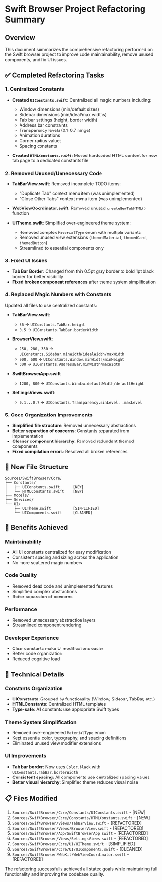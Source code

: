 # Swift Browser Project Refactoring Summary

## Overview
This document summarizes the comprehensive refactoring performed on the Swift browser project to improve code maintainability, remove unused components, and fix UI issues.

## ✅ Completed Refactoring Tasks

### 1. Centralized Constants
- **Created `UIConstants.swift`**: Centralized all magic numbers including:
  - Window dimensions (min/default sizes)
  - Sidebar dimensions (min/ideal/max widths)
  - Tab bar settings (height, border width)
  - Address bar constraints
  - Transparency levels (0.1-0.7 range)
  - Animation durations
  - Corner radius values
  - Spacing constants

- **Created `HTMLConstants.swift`**: Moved hardcoded HTML content for new tab page to a dedicated constants file

### 2. Removed Unused/Unnecessary Code
- **TabBarView.swift**: Removed incomplete TODO items:
  - "Duplicate Tab" context menu item (was unimplemented)
  - "Close Other Tabs" context menu item (was unimplemented)

- **WebViewCoordinator.swift**: Removed unused `createNewTabHTML()` function

- **UITheme.swift**: Simplified over-engineered theme system:
  - Removed complex `MaterialType` enum with multiple variants
  - Removed unused view extensions (`themedMaterial`, `themedCard`, `themedButton`)
  - Streamlined to essential components only

### 3. Fixed UI Issues
- **Tab Bar Border**: Changed from thin 0.5pt gray border to bold 1pt black border for better visibility
- **Fixed broken component references** after theme system simplification

### 4. Replaced Magic Numbers with Constants
Updated all files to use centralized constants:

- **TabBarView.swift**: 
  - `36` → `UIConstants.TabBar.height`
  - `0.5` → `UIConstants.TabBar.borderWidth`

- **BrowserView.swift**:
  - `250, 280, 350` → `UIConstants.Sidebar.minWidth/idealWidth/maxWidth`
  - `900, 600` → `UIConstants.Window.minWidth/minHeight`
  - `300` → `UIConstants.AddressBar.minWidth/maxWidth`

- **SwiftBrowserApp.swift**:
  - `1200, 800` → `UIConstants.Window.defaultWidth/defaultHeight`

- **SettingsViews.swift**:
  - `0.1...0.7` → `UIConstants.Transparency.minLevel...maxLevel`

### 5. Code Organization Improvements
- **Simplified file structure**: Removed unnecessary abstractions
- **Better separation of concerns**: Constants separated from implementation
- **Cleaner component hierarchy**: Removed redundant themed components
- **Fixed compilation errors**: Resolved all broken references

## 📁 New File Structure
```
Sources/SwiftBrowser/Core/
├── Constants/
│   ├── UIConstants.swift      [NEW]
│   └── HTMLConstants.swift    [NEW]
├── Models/
├── Services/
└── UI/
    ├── UITheme.swift          [SIMPLIFIED]
    └── UIComponents.swift     [CLEANED]
```

## 🎯 Benefits Achieved

### Maintainability
- All UI constants centralized for easy modification
- Consistent spacing and sizing across the application
- No more scattered magic numbers

### Code Quality
- Removed dead code and unimplemented features
- Simplified complex abstractions
- Better separation of concerns

### Performance
- Removed unnecessary abstraction layers
- Streamlined component rendering

### Developer Experience
- Clear constants make UI modifications easier
- Better code organization
- Reduced cognitive load

## 🔧 Technical Details

### Constants Organization
- **UIConstants**: Grouped by functionality (Window, Sidebar, TabBar, etc.)
- **HTMLConstants**: Centralized HTML templates
- **Type-safe**: All constants use appropriate Swift types

### Theme System Simplification
- Removed over-engineered `MaterialType` enum
- Kept essential color, typography, and spacing definitions
- Eliminated unused view modifier extensions

### UI Improvements
- **Tab bar border**: Now uses `Color.black` with `UIConstants.TabBar.borderWidth`
- **Consistent spacing**: All components use centralized spacing values
- **Better visual hierarchy**: Simplified theme reduces visual noise

## 📋 Files Modified
1. `Sources/SwiftBrowser/Core/Constants/UIConstants.swift` - [NEW]
2. `Sources/SwiftBrowser/Core/Constants/HTMLConstants.swift` - [NEW]
3. `Sources/SwiftBrowser/Views/TabBarView.swift` - [REFACTORED]
4. `Sources/SwiftBrowser/Views/BrowserView.swift` - [REFACTORED]
5. `Sources/SwiftBrowser/App/SwiftBrowserApp.swift` - [REFACTORED]
6. `Sources/SwiftBrowser/Views/SettingsViews.swift` - [REFACTORED]
7. `Sources/SwiftBrowser/Core/UI/UITheme.swift` - [SIMPLIFIED]
8. `Sources/SwiftBrowser/Core/UI/UIComponents.swift` - [CLEANED]
9. `Sources/SwiftBrowser/WebKit/WebViewCoordinator.swift` - [REFACTORED]

The refactoring successfully achieved all stated goals while maintaining full functionality and improving the codebase quality.
